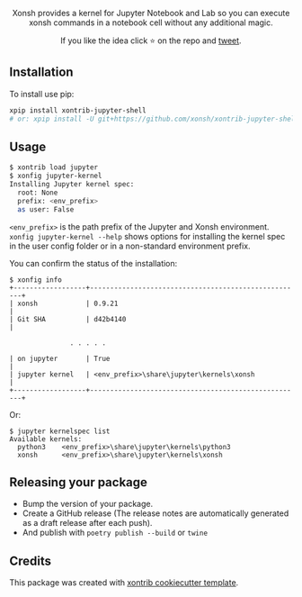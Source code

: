 <p align="center">
Xonsh provides a kernel for Jupyter Notebook and Lab so you can execute
xonsh commands in a notebook cell without any additional magic.
</p>

<p align="center">  
If you like the idea click ⭐ on the repo and <a href="https://twitter.com/intent/tweet?text=Nice%20xontrib%20for%20the%20xonsh%20shell!&url=https://github.com/xonsh/xontrib-jupyter-shell" target="_blank">tweet</a>.
</p>


## Installation

To install use pip:

```bash
xpip install xontrib-jupyter-shell
# or: xpip install -U git+https://github.com/xonsh/xontrib-jupyter-shell
```

## Usage

```bash
$ xontrib load jupyter
$ xonfig jupyter-kernel
Installing Jupyter kernel spec:
  root: None
  prefix: <env_prefix>
  as user: False
```

`<env_prefix>` is the path prefix of the Jupyter and Xonsh
environment. `xonfig jupyter-kernel --help` shows options for installing
the kernel spec in the user config folder or in a non-standard
environment prefix.

You can confirm the status of the installation:

``` xonshcon
$ xonfig info
+------------------+-----------------------------------------------------+
| xonsh            | 0.9.21                                              |
| Git SHA          | d42b4140                                            |

               . . . . .

| on jupyter       | True                                                |
| jupyter kernel   | <env_prefix>\share\jupyter\kernels\xonsh            |
+------------------+-----------------------------------------------------+
```

Or:

``` xonshcon
$ jupyter kernelspec list
Available kernels:
  python3    <env_prefix>\share\jupyter\kernels\python3
  xonsh      <env_prefix>\share\jupyter\kernels\xonsh
```

## Releasing your package

- Bump the version of your package.
- Create a GitHub release (The release notes are automatically generated as a draft release after each push).
- And publish with `poetry publish --build` or `twine`

## Credits

This package was created with [xontrib cookiecutter template](https://github.com/xonsh/xontrib-cookiecutter).
